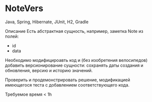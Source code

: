 # NoteVers

Java, Spring, Hibernate, JUnit, H2, Gradle

Описание
Есть абстрактная сущность, например, заметка Note из полей:
- id
- data

Необходимо модифицироавть код и (без изобретения велосипедов) добавить версионирование сущности: сохранять даты создания и обновления, версию и историю значений.

Проверить и продемонстрировать решение, модификацией имеющегося теста с добавлением соответствующего кода.

Требуемое время < 1h